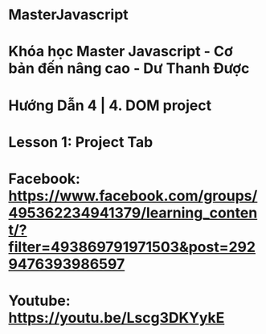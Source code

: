 # MasterJavascript
# Khóa học Master Javascript - Cơ bản đến nâng cao - Dư Thanh Được

# Hướng Dẫn 4 | 4. DOM project
  # Lesson 1: Project Tab
  # Facebook: https://www.facebook.com/groups/495362234941379/learning_content/?filter=493869791971503&post=2929476393986597
  # Youtube: https://youtu.be/Lscg3DKYykE